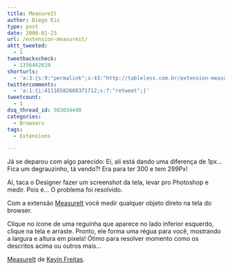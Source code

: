 ```yaml
---
title: MeasureIt
author: Diego Eis
type: post
date: 2006-01-23
url: /extension-measureit/
aktt_tweeted:
  - 1
tweetbackscheck:
  - 1356462619
shorturls:
  - 'a:3:{s:9:"permalink";s:43:"http://tableless.com.br/extension-measureit";s:7:"tinyurl";s:26:"http://tinyurl.com/3uexb9a";s:4:"isgd";s:19:"http://is.gd/wD9e8l";}'
twittercomments:
  - 'a:1:{i:41116582608371712;s:7:"retweet";}'
tweetcount:
  - 1
dsq_thread_id: 503034440
categories:
  - Browsers
tags:
  - Extensions

---
```

Já se deparou com algo parecido: Ei, ali está dando uma diferença de 1px&#8230; Fica um degrauzinho, tá vendo?! Era para ter 300 e tem 299Px!

Aí, taca o Designer fazer um screenshot da tela, levar pro Photoshop e medir. Pois é&#8230; O problema foi resolvido.
  
Com a extensão [MeasureIt][1] você medir qualquer objeto direto na tela do browser.<!--more-->


  
Clique no ícone de uma reguinha que aparece no lado inferior esquerdo, clique na tela e arraste. Pronto, ele forma uma régua para você, mostrando a largura e altura em pixels! Ótimo para resolver momento como os descritos acima ou outros mais&#8230;

[MeasureIt][2] de [Kevin Freitas][3].

 [1]: http://www.kevinfreitas.net/extensions/measureit/
 [2]: https://addons.mozilla.org/extensions/moreinfo.php?id=539&application=firefox
 [3]: https://addons.mozilla.org/extensions/authorprofiles.php?application=firefox&id=539